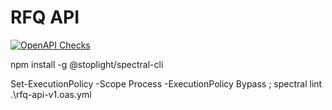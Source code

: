 # RFQ API

[![OpenAPI Checks](https://github.com/shavack/rfq-api/actions/workflows/actions.yml/badge.svg)](https://github.com/shavack/rfq-api/actions/workflows/actions.yml)

npm install -g @stoplight/spectral-cli

Set-ExecutionPolicy -Scope Process -ExecutionPolicy Bypass ; spectral lint .\rfq-api-v1.oas.yml
